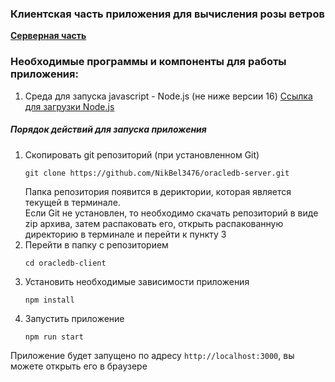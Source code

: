 ### Клиентская часть приложения для вычисления розы ветров

**[Серверная часть](https://github.com/NikBel3476/oracledb-server)**

### Необходимые программы и компоненты для работы приложения:
1. Среда для запуска javascript - Node.js (не ниже версии 16)
   [Ссылка для загрузки Node.js](https://nodejs.org)

##### Порядок действий для запуска приложения
1. Скопировать git репозиторий (при установленном Git)
   ```shell
   git clone https://github.com/NikBel3476/oracledb-server.git
   ```  
   Папка репозитория появится в дериктории, которая является текущей в терминале.  
   Если Git не установлен, то необходимо скачать репозиторий в виде zip архива,
   затем распаковать его, открыть распакованную директорию в терминале и перейти к пункту 3
2. Перейти в папку с репозиторием
   ```shell
   cd oracledb-client
   ```
3. Установить необходимые зависимости приложения 
   ```shell
   npm install
   ```
4. Запустить приложение
   ```shell
   npm run start
   ```

Приложение будет запущено по адресу `http://localhost:3000`, вы можете открыть его в браузере
